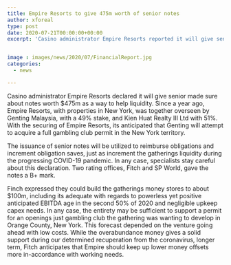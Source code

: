 ```yaml
---
title: Empire Resorts to give 475m worth of senior notes
author: xforeal 
type: post
date: 2020-07-21T00:00:00+00:00
excerpt: 'Casino administrator Empire Resorts reported it will give senior made sure about notes worth $475m as a way to support liquidity '


image : images/news/2020/07/FinancialReport.jpg
categories:
  - news

---
```

Casino administrator Empire Resorts declared it will give senior made sure about notes worth $475m as a way to help liquidity. Since a year ago, Empire Resorts, with properties in New York, was together overseen by Genting Malaysia, with a 49&percnt; stake, and Kien Huat Realty III Ltd with 51&percnt;. With the securing of Empire Resorts, its anticipated that Genting will attempt to acquire a full gambling club permit in the New York territory. 

The issuance of senior notes will be utilized to reimburse obligations and increment obligation saves, just as increment the gatherings liquidity during the progressing COVID-19 pandemic. In any case, specialists stay careful about this declaration. Two rating offices, Fitch and SP World, gave the notes a B+ mark. 

Finch expressed they could build the gatherings money stores to about $100m, including its adequate with regards to powerless yet positive anticipated EBITDA age in the second 50% of 2020 and negligible upkeep capex needs. In any case, the entirety may be sufficient to support a permit for an openings just gambling club the gathering was wanting to develop in Orange County, New York. This forecast depended on the venture going ahead with low costs. While the overabundance money gives a solid support during our determined recuperation from the coronavirus, longer term, Fitch anticipates that Empire should keep up lower money offsets more in-accordance with working needs.